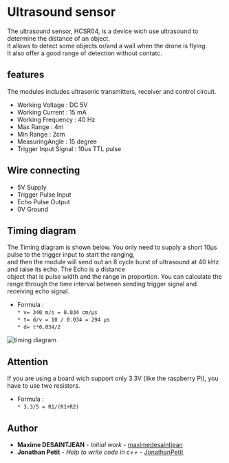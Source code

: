 # Ultrasound sensor
The ultrasound sensor, HCSR04, is a device wich use ultrasound to determine the distance of an object. </br>
It allows to detect some objects or/and a wall when the drone is flying. </br>
It also offer a good range of detection without contatc.

## features
The modules includes ultrasonic transmitters, receiver and control circuit. </br>
* Working Voltage 		: DC 5V
* Working Current 		: 15 mA
* Working Frequency 	: 40 Hz
* Max Range 			: 4m
* Min Range 			: 2cm
* MeasuringAngle 		: 15 degree
* Trigger Input Signal 	: 10us TTL pulse


## Wire connecting
* 5V Supply
* Trigger Pulse Input 
* Echo Pulse Output
* 0V Ground 

## Timing diagram
The Timing diagram is shown below. You only need to supply a short 10µs pulse to the trigger input to start the ranging, </br>
and then the module will send out an 8 cycle burst of ultrasound at 40 kHz and raise its echo. The Echo is a distance </br>
object that is pulse width and the range in proportion. You can calculate the range through the time interval between 
sending trigger signal and receiving echo signal. </br>
*  Formula : </br>
`* v= 340 m/s = 0.034 cm/µs` </br>
`* t= d/v = 10 / 0.034 = 294 µs` </br>
`* d= t*0.034/2` </br>

![timing diagram](https://www.electrodragon.com/w/images/8/84/Frequency..jpg)
## Attention 
If you are using a board wich support only 3.3V (like the raspberry Pi), you have to use two resistors.</br>
* Formula : </br>
`* 3.3/5 = R1/(R1+R2)`


## Author
* **Maxime DESAINTJEAN** - *Initial work* - [maximedesaintjean](https://github.com/maximevdesaintjean/FIJJJAL/edit/master/ultrasound/README.md)
* **Jonathan Petit** - *Help to write code in c++* - [JonathanPetit](https://github.com/JonathanPetit)